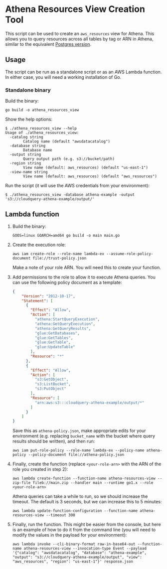 # Athena Resources View Creation Tool

This script can be used to create an `aws_resources` view for Athena. This allows you to query resources across all tables by tag or ARN in Athena, similar to the equivalent [Postgres version](../resources.sql).

## Usage

The script can be run as a standalone script or as an AWS Lambda function. In either case, you will need a working installation of Go.

### Standalone binary

Build the binary:

```shell
go build -o athena_resources_view
``` 

Show the help options:

```shell
$ ./athena_resources_view --help
Usage of ./athena_resources_view:
  -catalog string
    	Catalog name (default "awsdatacatalog")
  -database string
    	Database name
  -output string
    	Query output path (e.g. s3://bucket/path)
  -region string
    	View name (default: aws_resources) (default "us-east-1")
  -view-name string
    	View name (default: aws_resources) (default "aws_resources")
```

Run the script (it will use the AWS credentials from your environment):

```shell
$ ./athena_resources_view -database athena-example -output 's3://cloudquery-athena-example/output/'
```

## Lambda function

1. Build the binary:

   ```shell
   GOOS=linux GOARCH=amd64 go build -o main main.go
   ```

2. Create the execution role:

   ```shell
   aws iam create-role --role-name lambda-ex --assume-role-policy-document file://trust-policy.json
   ```

   Make a note of your role ARN. You will need this to create your function.

3. Add permissions to the role to allow it to execute Athena queries. You can use the following policy document as a template:

   ```json
   {
       "Version": "2012-10-17",
       "Statement": [
         {
           "Effect": "Allow",
           "Action": [
             "athena:StartQueryExecution",
             "athena:GetQueryExecution",
             "athena:GetQueryResults",
             "glue:GetDatabases",
             "glue:GetTables",
             "glue:GetTable",
             "glue:UpdateTable"
           ],
           "Resource": "*"
         },
         {
           "Effect": "Allow",
           "Action": [
             "s3:GetObject",
             "s3:ListBucket",
             "s3:PutObject"
           ],
           "Resource": [
             "arn:aws:s3:::cloudquery-athena-example/output/*"
           ]
         }
       ]
   }
   ```

   Save this as `athena-policy.json`, make appropriate edits for your environment (e.g. replacing `bucket_name` with the bucket where query results should be written), and then run:

   ```shell
   aws iam put-role-policy --role-name lambda-ex --policy-name athena-policy --policy-document file://athena-policy.json
   ```

5. Finally, create the function (replace `<your-role-arn>` with the ARN of the role you created in step 2):

   ```shell
   aws lambda create-function --function-name athena-resources-view --zip-file fileb://main.zip --handler main --runtime go1.x --role <your-role-arn>
   ```
   
   Athena queries can take a while to run, so we should increase the timeout. The default is 3 seconds, but we can increase this to 5 minutes:

   ```shell
   aws lambda update-function-configuration --function-name athena-resources-view --timeout 300
   ```
   
6. Finally, run the function. This might be easier from the console, but here is an example of how to do it from the command line (you will need to modify the values in the payload for your environment):

   ```shell
   aws lambda invoke --cli-binary-format raw-in-base64-out --function-name athena-resources-view --invocation-type Event --payload '{"catalog": "awsdatacatalog", "database": "athena-example", "output": "s3://cloudquery-athena-example/output", "view": "aws_resources", "region": "us-east-1"}' response.json
   ```


